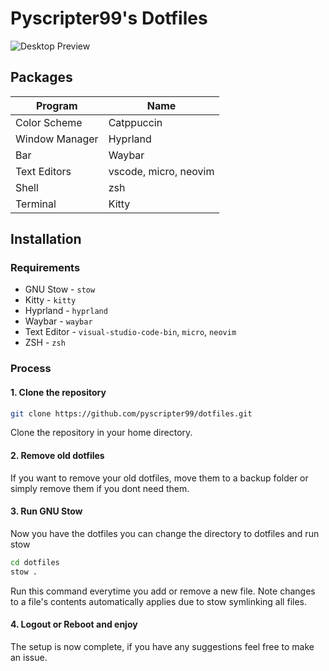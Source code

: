 # Pyscripter99's Dotfiles

![Desktop Preview](assets/home.png)

## Packages

| Program        | Name          |
|----------------|---------------|
| Color Scheme   | Catppuccin    |
| Window Manager | Hyprland      |
| Bar            | Waybar        |
| Text Editors   | vscode, micro, neovim |
| Shell          | zsh           |
| Terminal       | Kitty         |

## Installation

### Requirements

 * GNU Stow - `stow`
 * Kitty - `kitty`
 * Hyprland - `hyprland`
 * Waybar - `waybar`
 * Text Editor - `visual-studio-code-bin`, `micro`, `neovim`
 * ZSH - `zsh`

### Process

#### 1. Clone the repository
```sh
git clone https://github.com/pyscripter99/dotfiles.git
```

Clone the repository in your home directory.

#### 2. Remove old dotfiles

If you want to remove your old dotfiles, move them to a backup folder or simply remove them if you dont need them.

#### 3. Run GNU Stow

Now you have the dotfiles you can change the directory to dotfiles and run stow

```sh
cd dotfiles
stow .
```

Run this command everytime you add or remove a new file. Note changes to a file's contents automatically applies due to stow symlinking all files.

#### 4. Logout or Reboot and enjoy

The setup is now complete, if you have any suggestions feel free to make an issue.
